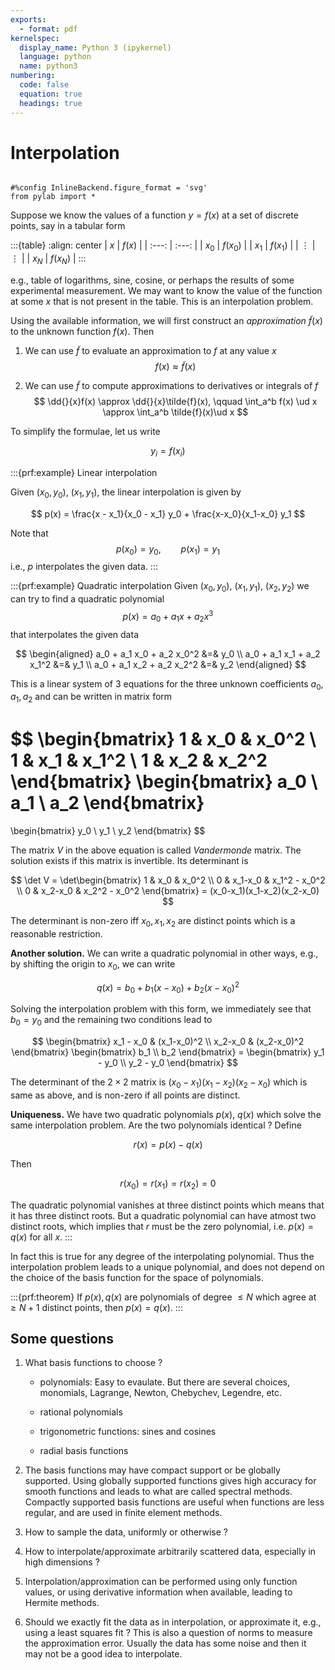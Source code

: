 ```yaml
---
exports:
  - format: pdf
kernelspec:
  display_name: Python 3 (ipykernel)
  language: python
  name: python3
numbering:
  code: false
  equation: true
  headings: true
---
```


# Interpolation

```{include} math.md
```

```{code-cell}
#%config InlineBackend.figure_format = 'svg'
from pylab import *
```

Suppose we know the values of a function $y=f(x)$ at a set of discrete points, say in a tabular form

:::{table}
:align: center
|   $x$      |  $f(x)$   |
|   :---:    |   :---:   |
|   $x_0$    |  $f(x_0)$ |
|   $x_1$    |  $f(x_1)$ |
|   $\vdots$ |  $\vdots$ |
|   $x_N$    |  $f(x_N)$ |
:::

e.g., table of logarithms, sine, cosine, or perhaps the results of some experimental measurement. We may want to know the value of the function at some $x$ that is not present in the table. This is an interpolation problem.

Using the available information, we will first construct an *approximation* $\tilde{f} (x)$ to the unknown function $f(x)$. Then

1.  We can use $\tilde{f}$ to evaluate an approximation to $f$ at any
    value $x$ $$f(x) \approx \tilde{f}(x)$$

2.  We can use $\tilde{f}$ to compute approximations to derivatives or
    integrals of $f$
    $$
    \dd{}{x}f(x) \approx \dd{}{x}\tilde{f}(x), \qquad \int_a^b f(x) \ud x \approx \int_a^b \tilde{f}(x)\ud x
    $$

To simplify the formulae, let us write 

$$
y_i = f(x_i)
$$

:::{prf:example} Linear interpolation

Given $(x_0, y_0)$, $(x_1, y_1)$, the linear interpolation is given by

$$
p(x) = \frac{x - x_1}{x_0 - x_1} y_0 + \frac{x-x_0}{x_1-x_0} y_1
$$

Note that $$p(x_0) = y_0, \qquad p(x_1) = y_1$$ i.e., $p$ interpolates the given data.
:::

:::{prf:example} Quadratic interpolation
Given $(x_0, y_0)$, $(x_1, y_1)$, $(x_2,y_2)$ we can try to find a
quadratic polynomial $$p(x) = a_0 + a_1 x + a_2 x^3$$ that interpolates
the given data 

$$
\begin{aligned}
a_0 + a_1 x_0 + a_2 x_0^2 &=& y_0 \\
a_0 + a_1 x_1 + a_2 x_1^2 &=& y_1 \\
a_0 + a_1 x_2 + a_2 x_2^2 &=& y_2
\end{aligned}
$$ 

This is a linear system of 3 equations for the three unknown coefficients $a_0, a_1, a_2$ and can be written in matrix form

$$
\begin{bmatrix}
1 & x_0 & x_0^2 \\
1 & x_1 & x_1^2 \\
1 & x_2 & x_2^2
\end{bmatrix}
\begin{bmatrix}
a_0 \\ a_1 \\ a_2 \end{bmatrix}
=
\begin{bmatrix}
y_0 \\ y_1 \\ y_2 \end{bmatrix}
$$ 

The matrix $V$ in the above equation is called *Vandermonde* matrix. The solution exists if this matrix is invertible. Its determinant is 

$$
\det V = \det\begin{bmatrix}
1 & x_0 & x_0^2 \\
0 & x_1-x_0 & x_1^2 - x_0^2 \\
0 & x_2-x_0 & x_2^2 - x_0^2
\end{bmatrix} = (x_0-x_1)(x_1-x_2)(x_2-x_0)
$$ 

The determinant is non-zero iff $x_0,x_1,x_2$ are distinct points which is a reasonable restriction.

**Another solution.** We can write a quadratic polynomial in other ways, e.g., by shifting the origin to $x_0$, we can write

$$
q(x) = b_0 + b_1 (x-x_0) + b_2(x-x_0)^2
$$ 

Solving the interpolation problem with this form, we immediately see that $b_0 = y_0$ and the remaining two conditions lead to 

$$
\begin{bmatrix}
x_1 - x_0 & (x_1-x_0)^2 \\
x_2-x_0 & (x_2-x_0)^2 \end{bmatrix}
\begin{bmatrix}
b_1 \\ b_2 \end{bmatrix} =
\begin{bmatrix}
y_1 - y_0 \\ y_2 - y_0 \end{bmatrix}
$$ 

The determinant of the $2 \times 2$ matrix is $(x_0-x_1)(x_1-x_2)(x_2-x_0)$ which is same as above, and is non-zero if all points are distinct.

**Uniqueness.** We have two quadratic polynomials $p(x)$, $q(x)$ which solve the same interpolation problem. Are the two polynomials identical ? Define

$$
r(x) = p(x) - q(x)
$$ 

Then 

$$
r(x_0) = r(x_1) = r(x_2) = 0
$$ 

The quadratic polynomial vanishes at three distinct points which means that it has three distinct roots. But a quadratic polynomial can have atmost two distinct roots, which implies that $r$ must be the zero polynomial, i.e. $p(x) = q(x)$ for all $x$.
:::

In fact this is true for any degree of the interpolating polynomial.  Thus the interpolation problem leads to a unique polynomial, and does not depend on the choice of the basis function for the space of polynomials.

:::{prf:theorem}
If $p(x),q(x)$ are polynomials of degree $\le N$ which agree at $\ge N+1$ distinct points, then $p(x) = q(x)$.
:::

## Some questions

1.  What basis functions to choose ?

    -   polynomials: Easy to evaulate. But there are several choices,
        monomials, Lagrange, Newton, Chebychev, Legendre, etc.

    -   rational polynomials

    -   trigonometric functions: sines and cosines

    -   radial basis functions

2.  The basis functions may have compact support or be globally
    supported. Using globally supported functions gives high accuracy
    for smooth functions and leads to what are called spectral methods.
    Compactly supported basis functions are useful when functions are
    less regular, and are used in finite element methods.

3.  How to sample the data, uniformly or otherwise ?

4.  How to interpolate/approximate arbitrarily scattered data,
    especially in high dimensions ?

5.  Interpolation/approximation can be performed using only function
    values, or using derivative information when available, leading to
    Hermite methods.

6.  Should we exactly fit the data as in interpolation, or approximate
    it, e.g., using a least squares fit ? This is also a question of
    norms to measure the approximation error. Usually the data has some
    noise and then it may not be a good idea to interpolate.
